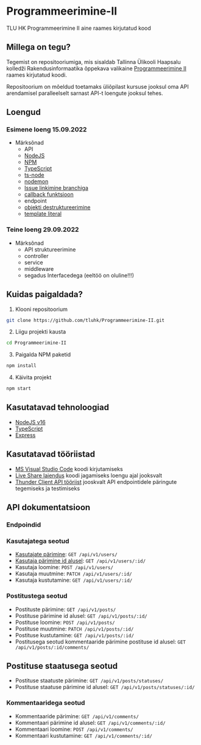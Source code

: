 # Programmeerimine-II
TLU HK Programmeerimine II aine raames kirjutatud kood

## Millega on tegu?
Tegemist on repositooriumiga, mis sisaldab Tallinna Ülikooli Haapsalu kolledži Rakendusinformaatika õppekava valikaine [Programmeerimine II](https://ois2.tlu.ee/tluois/aine/HKI5003.HK) raames kirjutatud koodi.

Repositoorium on mõeldud toetamaks üliõpilast kursuse jooksul oma API arendamisel paralleelselt sarnast API-t loengute jooksul tehes.

## Loengud
### Esimene loeng 15.09.2022
- Märksõnad
  - API
  - [NodeJS](https://nodejs.org/en/)
  - [NPM](https://www.npmjs.com/)
  - [TypeScript](https://www.typescriptlang.org/)
  - [ts-node](https://www.npmjs.com/package/ts-node)
  - [nodemon](https://nodemon.io/)
  - [Issue linkimine branchiga](https://docs.github.com/en/issues/tracking-your-work-with-issues/creating-a-branch-for-an-issue)
  - [callback funktsioon](https://developer.mozilla.org/en-US/docs/Glossary/Callback_function)
  - endpoint
  - [objekti destruktureerimine](https://developer.mozilla.org/en-US/docs/Web/JavaScript/Reference/Operators/Destructuring_assignment)
  - [template literal](https://developer.mozilla.org/en-US/docs/Web/JavaScript/Reference/Template_literals)

### Teine loeng 29.09.2022
 - Märksõnad
   - API struktureerimine
   - controller
   - service
   - middleware
   - segadus Interfacedega (eeltöö on oluline!!!)

## Kuidas paigaldada?
1. Klooni repositoorium
```bash
git clone https://github.com/tluhk/Programmeerimine-II.git
```
2. Liigu projekti kausta
```bash
cd Programmeerimine-II
```
3. Paigalda NPM paketid
```bash
npm install
```
4. Käivita projekt
```bash
npm start
```

## Kasutatavad tehnoloogiad
- [NodeJS v16](https://nodejs.org/en/download/)
- [TypeScript](https://www.typescriptlang.org/)
- [Express](https://www.npmjs.com/package/express)

## Kasutatavad tööriistad
- [MS Visual Studio Code](https://code.visualstudio.com/download) koodi kirjutamiseks
 - [Live Share laiendus](https://code.visualstudio.com/learn/collaboration/live-share) koodi jagamiseks loengu ajal jooksvalt
 - [Thunder Client API tööriist](https://www.thunderclient.com/) jooskvalt API endpointidele päringute tegemiseks ja testimiseks

## API dokumentatsioon
### Endpoindid

### Kasutajatega seotud
- [Kasutajate pärimine](./apidocs/users/get.md#list-of-users): `GET /api/v1/users/`
- [Kasutaja pärimine id alusel](./apidocs/users/get.md#user-by-id): `GET /api/v1/users/:id/`
- Kasutaja loomine: `POST /api/v1/users/`
- Kasutaja muutmine: `PATCH /api/v1/users/:id/`
- Kasutaja kustutamine: `GET /api/v1/users/:id/`

### Postitustega seotud
- Postituste pärimine: `GET /api/v1/posts/`
- Postituse pärimine id alusel: `GET /api/v1/posts/:id/`
- Postituse loomine: `POST /api/v1/posts/`
- Postituse muutmine: `PATCH /api/v1/posts/:id/`
- Postituse kustutamine: `GET /api/v1/posts/:id/`
- Postitusega seotud kommentaaride pärimine postituse id alusel: `GET /api/v1/posts/:id/comments/`

## Postituse staatusega seotud
- Postituse staatuste pärimine: `GET /api/v1/posts/statuses/`
- Postituse staatuse pärimine id alusel: `GET /api/v1/posts/statuses/:id/`

### Kommentaaridega seotud
- Kommentaaride pärimine: `GET /api/v1/comments/`
- Kommentaari pärimine id alusel: `GET /api/v1/comments/:id/`
- Kommentaari loomine: `POST /api/v1/comments/`
- Kommentaari kustutamine: `GET /api/v1/comments/:id/`
